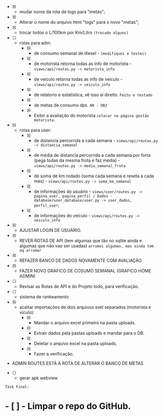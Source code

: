 
- [X] - mudar nome da rota de logs para "metas";
- [X] - Alterar o nome do arquivo html "logs" para o novo "metas";

- [X] - trocar todos o L/100km por Km/Litro `(trocado alguns)`

- [ ] - rotas para adm:
	* [x] - de consumo semanal de diesel - `(modifiquei e testei)`
	* [X] - de motorista retorna todas as info de motorista - `views/api/routas.py -> motorista_info`
	* [X] - de veiculo retorna todas as info de veiculo - `views/api/routes.py -> veiculo_info`
	* [X] - de relatorio e estatistica, vê isso ai direito. `Feito e testado`
	* [X] - de metas de consumo dps. `AN - OBJ`
	* [X] - Exibir a avaliação do motorista `colocar na página gestão motorista.`

- [X] - rotas para user:
	* [X] - de distancia percorrida a cada semana - `views/api/routas.py -> distancia_semanal`  
	* [X] - de média de distancia percorrida a cada semana por forta (pega todas da mesma frota e faz média) - `views/api/routes.py -> media_semanal_frota`
	* [X] - de soma de km rodado (soma cada semana e reseta a cada mes) - `views/api/routes.py -> soma_km_semanal`
	* [X] - de informações do usuário - `views/user/routes.py -> pagina_user, pagina_perfil / Dados - database/user_database/user.py -> user_dados, perfil_user`;
	* [X] - de informações do veículo - `views/api/routes.py -> veiculo_info`

- [X] - AJUSTAR LOGIN DE USUÁRIO.

- [X] - REVER ROTAS DE API (tem algumas que tão no sqlite ainda e algumas que não vao ser usadas) `arrumei algumas, mas ainda tem oq arrumar`
- [X] - REFAZER BANCO DE DADOS NOVAMENTE COM AVALIAÇÃO
- [X] - FAZER NOVO GRAFICO DE COSUMO SEMANAL (GRAFICO HOME ADMIN)
- [ ] - Revisar as Rotas de API e do Projeto todo, para verificação.

- [ ] - sistema de rankeamento

- [X] - aceitar importações de dois arquivos exel separados (motorista e vículo):
	* [X] - Mandar o arquivo excel primeiro na pasta uploads.
	* [X] - Extrair dados pela pastas uploads e mandar para o DB.
	* [X] - Deletar o arquivo excel na pasta uploads.
	* [X] - Fazer a verificação.

- ADMIN ROUTES ESTÁ A ROTA DE ALTERAR O BANCO DE METAS

- [ ] - gerar apk webview

`Task Final:`
# - [ ] - Limpar o repo do GitHub.